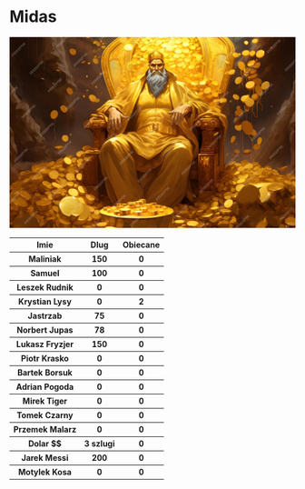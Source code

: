 # Midas
![](./midas.jpg)


<table>
<tr> 
<th> Imie</th>
<th> Dlug</th>
<th> Obiecane</th>
</tr>
<tr> 
<th>Maliniak</th>
<th>150</th>
<th>0</th>
</tr><tr> 
<th> Samuel</th>
<th> 100</th>
<th> 0</th>
</tr><tr> 
<th> Leszek Rudnik</th>
<th> 0</th>
<th> 0</th>
</tr><tr> 
<th> Krystian Lysy</th>
<th> 0</th>
<th> 2</th>
</tr><tr> 
<th> Jastrzab</th>
<th> 75</th>
<th> 0</th>
</tr><tr> 
<th> Norbert Jupas</th>
<th> 78</th>
<th> 0</th>
</tr><tr> 
<th> Lukasz Fryzjer</th>
<th> 150</th>
<th> 0</th>
</tr><tr> 
<th> Piotr Krasko</th>
<th> 0</th>
<th> 0</th>
</tr><tr> 
<th> Bartek Borsuk</th>
<th> 0</th>
<th> 0</th>
</tr><tr> 
<th> Adrian Pogoda</th>
<th> 0</th>
<th> 0</th> 
</tr><tr> 
<th> Mirek Tiger</th>
<th> 0</th>
<th> 0</th>
</tr><tr> 
<th> Tomek Czarny</th>
<th> 0</th>
<th> 0</th>
</tr><tr> 
<th> Przemek Malarz</th>
<th> 0</th>
<th> 0</th>
</tr><tr> 
<th> Dolar $$</th>
<th> 3 szlugi</th>
<th> 0</th>
</tr>
<tr> 
<th> Jarek Messi</th>
<th> 200</th>
<th> 0</th>
</tr>
<tr> 
<th> Motylek Kosa </th>
<th> 0</th>
<th> 0</th>
</tr>
</table>
